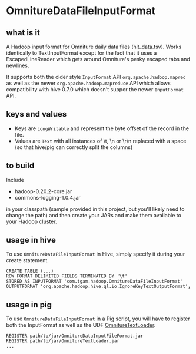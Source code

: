 # OmnitureDataFileInputFormat

## what is it
A Hadoop input format for Omniture daily data files (hit_data.tsv).  Works identically to TextInputFormat except for the fact that it uses a EscapedLineReader which gets around Omniture's pesky escaped tabs and newlines.

It supports both the older style `InputFormat` API `org.apache.hadoop.mapred` as well as the newer `org.apache.hadoop.mapreduce` API which allows compatibility with hive 0.7.0 which doesn't suppor the newer `InputFormat` API.

## keys and values

* Keys are `LongWritable` and represent the byte offset of the record in the file.
* Values are `Text` with all instances of \\t, \\n or \\r\n replaced with a space (so that hive/pig can correctly split the columns)

## to build
Include
  
* hadoop-0.20.2-core.jar
* commons-logging-1.0.4.jar

in your classpath (sample provided in this project, but you'll likely need to change the path) and then create your JARs and make them available to your Hadoop cluster.

## usage in hive
To use `OmnitureDataFileInputFormat` in Hive, simply specify it during your create statement.

    CREATE TABLE (...)
    ROW FORMAT DELIMITED FIELDS TERMINATED BY '\t' 
    STORED AS INPUTFORMAT 'com.tgam.hadoop.OmnitureDataFileInputFormat' OUTPUTFORMAT 'org.apache.hadoop.hive.ql.io.IgnoreKeyTextOutputFormat';

## usage in pig
To use `OmnitureDataFileInputFormat` in a Pig script, you will have to register both the InputFormat as well as the UDF [OmnitureTextLoader](http://github.com/msukmanowsky/OmnitureTextLoader).

    REGISTER path/to/jar/OmnitureDataInputFileFormat.jar
    REGISTER path/to/jar/OmnitureTextLoader.jar
    ...